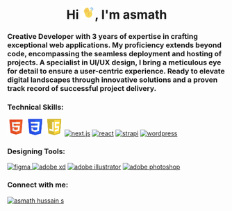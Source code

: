 <h1 align="center">Hi <img src="/assets/wave-hand.gif" alt="waving hand" width="30px" style="max-width: 100%;">, I'm asmath</h1>
<h3>Creative Developer with 3 years of expertise in crafting exceptional web applications. My proficiency extends beyond code, encompassing the seamless deployment and hosting of projects. A specialist in UI/UX design, I bring a meticulous eye for detail to ensure a user-centric experience. Ready to elevate digital landscapes through innovative solutions and a proven track record of successful project delivery.</h3>

<h3 align="left">Technical Skills:</h3>
<p align="left">
<a href="https://www.w3.org/html/" target="_blank" rel="noreferrer"> <img src="/assets/html.png" alt="html5" width="40" height="40"/></a>
<a href="https://www.w3schools.com/css/" target="_blank" rel="noreferrer"> <img src="/assets/css.png" alt="css3" width="40" height="40"/></a> 
<a href="https://www.w3schools.com/js/" target="_blank" rel="noreferrer"> <img src="/assets/js.png" alt="js" width="40" height="40"/></a>
<a href="https://nextjs.org/" target="_blank" rel="noreferrer"> <img src="https://designlyworld.com/wp-content/themes/theme/assets/images/icons/nextjs2.png" alt="next.js" width="40" height="40"/></a>
<a href="https://react.dev/" target="_blank" rel="noreferrer"> <img src="https://designlyworld.com/wp-content/themes/theme/assets/images/icons/react2.png" alt="react" width="40" height="40"/></a>
<a href="https://strapi.io/" target="_blank" rel="noreferrer"> <img src="https://designlyworld.com/wp-content/themes/theme/assets/images/icons/strapi.png" alt="strapi" width="140" height="40"/></a>
<a href="https://wordpress.com/" target="_blank" rel="noreferrer"> <img src="https://designlyworld.com/wp-content/themes/theme/assets/images/icons/wordpress.png" alt="wordpress" width="40" height="40"/></a>
</p>

<h3 align="left">Designing Tools:</h3>
<p align="left"> 
<a href="https://www.figma.com/" target="_blank" rel="noreferrer"> <img src="https://designlyworld.com/wp-content/themes/theme/assets/images/icons/figma.png" alt="figma" width="40" height="40"/> </a>
<a href="https://www.adobe.com/products/xd.html" target="_blank" rel="noreferrer"> <img src="https://designlyworld.com/wp-content/themes/theme/assets/images/icons/xd.png" alt="adobe xd" width="40" height="40"/></a> 
<a href="https://www.adobe.com/in/products/illustrator.html" target="_blank" rel="noreferrer"> <img src="https://designlyworld.com/wp-content/themes/theme/assets/images/icons/illustrator.png" alt="adobe illustrator" width="40" height="40"/></a>
<a href="https://www.photoshop.com/en" target="_blank" rel="noreferrer"> <img src="https://designlyworld.com/wp-content/themes/theme/assets/images/icons/photoshop.png" alt="adobe photoshop" width="40" height="40"/> </a> 
</p>

<h3 align="left">Connect with me:</h3>
<p align="left">
<a href="https://www.linkedin.com/in/asmath-s/" target="_blank"><img align="center" src="https://designlyworld.com/wp-content/themes/theme/assets/images/icons/linkedin.png" alt="asmath hussain s" height="40" width="40" /></a>
</p>
</p>
